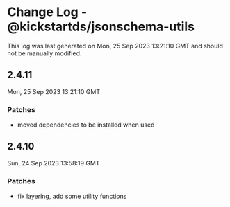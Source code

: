 # Change Log - @kickstartds/jsonschema-utils

This log was last generated on Mon, 25 Sep 2023 13:21:10 GMT and should not be manually modified.

## 2.4.11
Mon, 25 Sep 2023 13:21:10 GMT

### Patches

- moved dependencies to be installed when used

## 2.4.10
Sun, 24 Sep 2023 13:58:19 GMT

### Patches

- fix layering, add some utility functions

